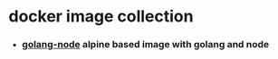 # docker image collection

- ### [golang-node](golang-node/) alpine based image with golang and node